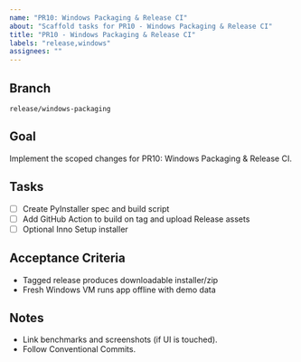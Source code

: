```yaml
---
name: "PR10: Windows Packaging & Release CI"
about: "Scaffold tasks for PR10 - Windows Packaging & Release CI"
title: "PR10 - Windows Packaging & Release CI"
labels: "release,windows"
assignees: ""
---
```


## Branch
`release/windows-packaging`

## Goal
Implement the scoped changes for PR10: Windows Packaging & Release CI.

## Tasks
- [ ] Create PyInstaller spec and build script
- [ ] Add GitHub Action to build on tag and upload Release assets
- [ ] Optional Inno Setup installer

## Acceptance Criteria
- Tagged release produces downloadable installer/zip
- Fresh Windows VM runs app offline with demo data

## Notes
- Link benchmarks and screenshots (if UI is touched).
- Follow Conventional Commits.

